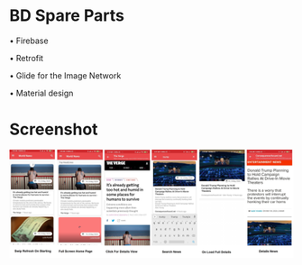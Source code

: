 # BD Spare Parts

• Firebase

• Retrofit

• Glide for the Image Network

• Material design


# Screenshot
![Alt text](https://github.com/XBSaykat/WorldNews/blob/master/worldnews.jpg?raw=true "News API")
